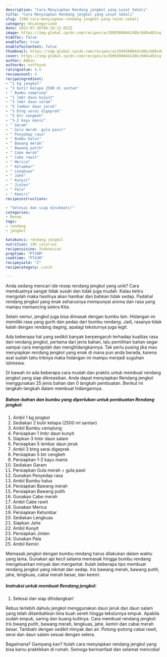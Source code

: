 ```yaml
---
description: "Cara Menyiapkan Rendang jengkol yang Lezat Sekali"
title: "Cara Menyiapkan Rendang jengkol yang Lezat Sekali"
slug: 1298-cara-menyiapkan-rendang-jengkol-yang-lezat-sekali
category: Uncategorized
date: 2022-07-26T06:16:12.022Z
image: https://img-global.cpcdn.com/recipes/ac350930084d148b/680x482cq70/rendang-jengkol-foto-resep-utama.jpg
hideToc: false
enableToc: true
enableTocContent: false
thumbnail: https://img-global.cpcdn.com/recipes/ac350930084d148b/680x482cq70/rendang-jengkol-foto-resep-utama.jpg
cover: https://img-global.cpcdn.com/recipes/ac350930084d148b/680x482cq70/rendang-jengkol-foto-resep-utama.jpg
author: Admin
authorAv: notfound
ratingvalue: 4.5
reviewcount: 4
recipeingredient:
- "1 kg jengkol"
- "2 butir kelapa 2500 ml santan"
- " Bumbu cemplung"
- "1 lmbr daun kunyit"
- "3 lmbr daun salam"
- "5 lembar daun jeruk"
- "3 btng serai digeprek"
- "5 btr cengkeh"
- "1-2 kayu manis"
- " Garam"
- " Gula merah  gula pasir"
- " Penyedap rasa"
- " Bumbu halus"
- " Bawang merah"
- " Bawang putih"
- " Cabe merah"
- " Cabe rawit"
- " Merica"
- " Ketumbar"
- " Lengkuas"
- " Jahe"
- " Kunyit"
- " Jinten"
- " Pala"
- " Kemiri"
recipeinstructions:

- "Selesai dan siap dinikmati!"
categories:
- Resep
tags:
- rendang
- jengkol

katakunci: rendang jengkol 
nutrition: 195 calories
recipecuisine: Indonesian
preptime: "PT20M"
cooktime: "PT43M"
recipeyield: "2"
recipecategory: Lunch

---
```





Anda sedang mencari ide resep rendang jengkol yang unik? Cara membuatnya sangat tidak susah dan tidak juga mudah. Kalau keliru mengolah maka hasilnya akan hambar dan bahkan tidak sedap. Padahal rendang jengkol yang enak seharusnya mempunyai aroma dan rasa yang mampu memancing selera Kita.





Selain semur, jengkol juga bisa dimasak dengan bumbu lain. Hidangan ini memiliki rasa yang gurih dan pedas dari bumbu rendang. Jadi, rasanya tidak kalah dengan rendang daging, apalagi teksturnya juga legit.

Ada beberapa hal yang sedikit banyak berpengaruh terhadap kualitas rasa dari rendang jengkol, pertama dari jenis bahan, lalu pemilihan bahan segar sampai cara mengolah dan menghidangkannya. Tak perlu pusing jika mau menyiapkan rendang jengkol yang enak di mana pun anda berada, karena asal sudah tahu triknya maka hidangan ini mampu menjadi suguhan istimewa.






Di bawah ini ada beberapa cara mudah dan praktis untuk membuat rendang jengkol yang siap dikreasikan. Anda dapat menyiapkan Rendang jengkol menggunakan 25 jenis bahan dan 0 langkah pembuatan. Berikut ini langkah-langkah dalam membuat hidangannya.

<!--inarticleads1-->

##### Bahan-bahan dan bumbu yang diperlukan untuk pembuatan Rendang jengkol:

1. Ambil 1 kg jengkol
1. Sediakan 2 butir kelapa (2500 ml santan)
1. Ambil  Bumbu cemplung
1. Persiapkan 1 lmbr daun kunyit
1. Siapkan 3 lmbr daun salam
1. Persiapkan 5 lembar daun jeruk
1. Ambil 3 btng serai digeprek
1. Persiapkan 5 btr cengkeh
1. Persiapkan 1-2 kayu manis
1. Sediakan  Garam
1. Persiapkan  Gula merah + gula pasir
1. Gunakan  Penyedap rasa
1. Ambil  Bumbu halus
1. Persiapkan  Bawang merah
1. Persiapkan  Bawang putih
1. Gunakan  Cabe merah
1. Ambil  Cabe rawit
1. Gunakan  Merica
1. Persiapkan  Ketumbar
1. Sediakan  Lengkuas
1. Siapkan  Jahe
1. Ambil  Kunyit
1. Persiapkan  Jinten
1. Gunakan  Pala
1. Ambil  Kemiri


Memasak jengkol dengan bumbu rendang harus dilakukan dalam waktu yang lama. Gunakan api kecil selama memasak hingga bumbu rendang mengeluarkan minyak dan mengental. Itulah beberapa tips membuat rendang jengkol yang nikmat dan sedap. Iris bawang merah, bawang putih, jahe, lengkuas, cabai merah besar, dan kemiri. 

<!--inarticleads2-->

##### Instruksi untuk membuat Rendang jengkol:


1. Selesai dan siap dihidangkan!

Rebus terlebih dahulu jengkol menggunakan daun jeruk dan daun salam yang telah ditambahkan lima buah sereh hingga teksturnya empuk. Apabila sudah empuk, saring dan buang kulitnya. Cara membuat rendang jengkol: Iris bwang putih, bawang merah, lengkuas, jahe, kemiri dan cabai merah besar. Tambahi dengan sedikit minyak dan air. Potong-potong cabai rawit, serai dan daun salam sesuai dengan selera. 

Bagaimana? Gampang kan? Itulah cara menyiapkan rendang jengkol yang bisa kamu praktikkan di rumah. Semoga bermanfaat dan selamat mencoba!

